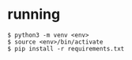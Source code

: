 # running
```
$ python3 -m venv <env>
$ source <env>/bin/activate
$ pip install -r requirements.txt
```
